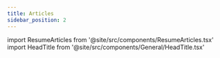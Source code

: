 ```yaml
---
title: Articles
sidebar_position: 2
---
```


import ResumeArticles from '@site/src/components/ResumeArticles.tsx'
import HeadTitle from '@site/src/components/General/HeadTitle.tsx'

<HeadTitle title="Articles - Resume | Didier" />

<ResumeArticles />